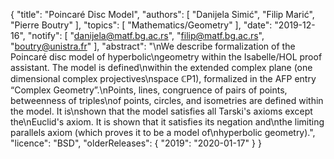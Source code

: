 {
    "title": "Poincaré Disc Model",
    "authors": [
        "Danijela Simić",
        "Filip Marić",
        "Pierre Boutry"
    ],
    "topics": [
        "Mathematics/Geometry"
    ],
    "date": "2019-12-16",
    "notify": [
        "danijela@matf.bg.ac.rs",
        "filip@matf.bg.ac.rs",
        "boutry@unistra.fr"
    ],
    "abstract": "\nWe describe formalization of the Poincaré disc model of hyperbolic\ngeometry within the Isabelle/HOL proof assistant. The model is defined\nwithin the extended complex plane (one dimensional complex projectives\nspace &#8450;P1), formalized in the AFP entry “Complex Geometry”.\nPoints, lines, congruence of pairs of points, betweenness of triples\nof points, circles, and isometries are defined within the model. It is\nshown that the model satisfies all Tarski's axioms except the\nEuclid's axiom. It is shown that it satisfies its negation and\nthe limiting parallels axiom (which proves it to be a model of\nhyperbolic geometry).",
    "licence": "BSD",
    "olderReleases": {
        "2019": "2020-01-17"
    }
}
